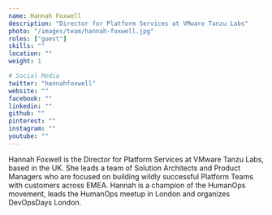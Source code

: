 ```yaml
---
name: Hannah Foxwell
description: "Director for Platform Services at VMware Tanzu Labs"
photo: "/images/team/hannah-foxwell.jpg"
roles: ["guest"]
skills: ""
location: ""
weight: 1

# Social Media
twitter: "hannahfoxwell"
website: ""
facebook: ""
linkedin: ""
github: ""
pinterest: ""
instagram: ""
youtube: ""
---
```


Hannah Foxwell is the Director for Platform Services at VMware Tanzu Labs, based in the UK. She leads a team of Solution Architects and Product Managers who are focused on building wildly successful Platform Teams with customers across EMEA. Hannah is a champion of the HumanOps movement, leads the HumanOps meetup in London and organizes DevOpsDays London.

<!--more-->
